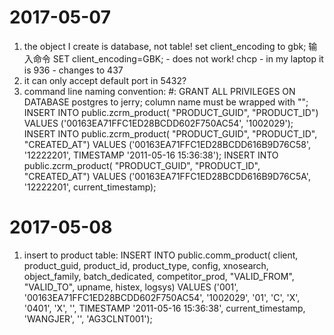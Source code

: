# 2017-05-07
1. the object I create is database, not table!
set client_encoding to gbk;
输入命令 SET client_encoding=GBK; - does not work!
chcp - in my laptop it is 936 - changes to 437
2. it can only accept default port in 5432?
3. command line naming convention: <username>#:
GRANT ALL PRIVILEGES ON DATABASE postgres to jerry;
column name must be wrapped with "";
INSERT INTO public.zcrm_product(
	"PRODUCT_GUID", "PRODUCT_ID")
	VALUES ('00163EA71FFC1ED28BCDD602F750AC54', '1002029');
INSERT INTO public.zcrm_product(
	"PRODUCT_GUID", "PRODUCT_ID", "CREATED_AT")
	VALUES ('00163EA71FFC1ED28BCDD616B9D76C58', '12222201', TIMESTAMP '2011-05-16 15:36:38');
INSERT INTO public.zcrm_product(
	"PRODUCT_GUID", "PRODUCT_ID", "CREATED_AT")
	VALUES ('00163EA71FFC1ED28BCDD616B9D76C5A', '12222201', current_timestamp);

# 2017-05-08
1. insert to product table:
INSERT INTO public.comm_product(
	client, product_guid, product_id, product_type, config, xnosearch, object_family, batch_dedicated, competitor_prod, "VALID_FROM", "VALID_TO", upname, histex, logsys)
	VALUES ('001', '00163EA71FFC1ED28BCDD602F750AC54', '1002029', '01', 'C', 'X', '0401', 'X', '', TIMESTAMP '2011-05-16 15:36:38', current_timestamp, 'WANGJER', '', 'AG3CLNT001');
		
